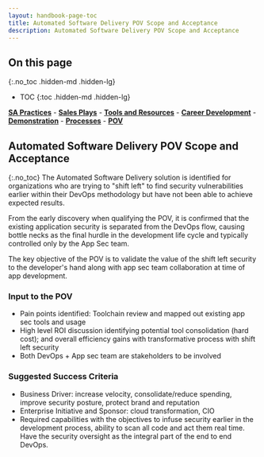 ```yaml
---
layout: handbook-page-toc
title: Automated Software Delivery POV Scope and Acceptance
description: Automated Software Delivery POV Scope and Acceptance
---
```

## On this page
{:.no_toc .hidden-md .hidden-lg}

- TOC
{:toc .hidden-md .hidden-lg}

[**SA Practices**](/handbook/customer-success/solutions-architects/sa-practices/) - [**Sales Plays**](/handbook/customer-success/solutions-architects/sales-plays/) - [**Tools and Resources**](/handbook/customer-success/solutions-architects/tools-and-resources/) - [**Career Development**](/handbook/customer-success/solutions-architects/career-development/) - [**Demonstration**](/handbook/customer-success/solutions-architects/demonstrations/) - [**Processes**](/handbook/customer-success/solutions-architects/processes/) - [**POV**](/handbook/customer-success/solutions-architects/processes/pov/)

## Automated Software Delivery POV Scope and Acceptance
{:.no_toc}
The Automated Software Delivery solution is identified for organizations  who are trying to "shift left" to find security vulnerabilities earlier within their DevOps methodology but have not been able to achieve expected results.

From the early discovery when qualifying the POV, it is confirmed that the existing application security is separated from the DevOps flow, causing bottle necks as the final hurdle in the development life cycle and typically controlled only by the App Sec team. 

The key objective of the POV is to validate the value of the shift left security to the developer's hand along with app sec team collaboration at time of app development. 

### Input to the POV

- Pain points identified: Toolchain review and mapped out existing app sec tools and usage 
- High level ROI discussion identifying potential tool consolidation (hard cost); and overall efficiency gains with transformative process with shift left security
- Both DevOps + App sec team are stakeholders to be involved

### Suggested Success Criteria
- Business Driver: increase velocity, consolidate/reduce spending, improve security posture, protect brand and reputation 
- Enterprise Initiative and Sponsor: cloud transformation, CIO
- Required capabilities with the objectives to infuse security earlier in the development process, ability to scan all code and act them real time. Have the security oversight as the integral part of the end to end DevOps.




